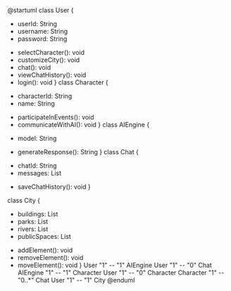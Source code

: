 @startuml
class User {

- userId: String
- username: String
- password: String
+ selectCharacter(): void
+ customizeCity(): void
+ chat(): void
+ viewChatHistory(): void
+ login(): void
}
class Character {
- characterId: String
- name: String
+ participateInEvents(): void
+ communicateWithAI(): void
}
class AIEngine {
- model: String
+ generateResponse(): String
}
class Chat {
- chatId: String
- messages: List<Message>
+ saveChatHistory(): void
}


class City {

- buildings: List<Building>
- parks: List<Park>
- rivers: List<River>
- publicSpaces: List<PublicSpace>
+ addElement(): void
+ removeElement(): void
+ moveElement(): void
}
User "1" -- "1" AIEngine
User "1" -- "0" Chat
AIEngine "1" -- "1" Character
User "1" -- "0" Character
Character "1" -- "0..*" Chat
User "1" -- "1" City
@enduml
